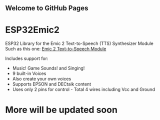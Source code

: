 ## Welcome to GitHub Pages
# ESP32Emic2
ESP32 Library for the Emic 2 Text-to-Speech (TTS) Synthesizer Module<br/>
Such as this one: [Emic 2 Text-to-Speech Module](https://www.adafruit.com/product/924)

Includes support for:
- Music! Game Sounds! and Singing!
- 9 built-in Voices
- Also create your own voices
- Supports EPSON and DECtalk content
- Uses only 2 pins for control - Total 4 wires including Vcc and Ground

# More will be updated soon
